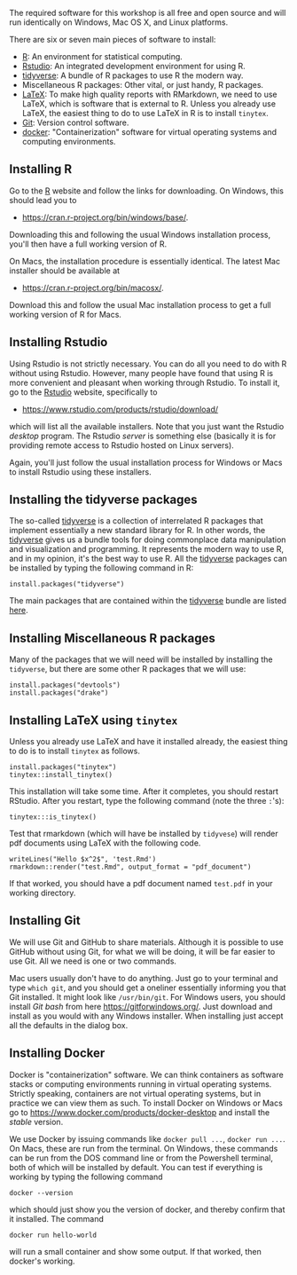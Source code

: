 The required software for this workshop is all free and open source
and will run identically on Windows, Mac OS X, and Linux platforms.

There are six or seven main pieces of software to install:

-   [R](https://www.r-project.org/): An environment for statistical
    computing.
-   [Rstudio](https://www.rstudio.com/): An integrated development
    environment for using R.
-   [tidyverse](https://www.tidyverse.org/): A bundle of R packages to
    use R the modern way.
-   Miscellaneous R packages: Other vital, or just handy, R packages.
-   [LaTeX](https://www.latex-project.org/): To make high quality reports with RMarkdown, we need to use LaTeX, which is software that is external to R. Unless you already use LaTeX, the easiest thing to do to use LaTeX in R is to install `tinytex`.
-   [Git](http://mc-stan.org/): Version control software.
-   [docker](https://github.com/paul-buerkner/brms): "Containerization" software for virtual operating systems and computing environments.

## Installing R

Go to the [R](https://www.r-project.org/) website and follow the links
for downloading. On Windows, this should lead you to

-   <https://cran.r-project.org/bin/windows/base/>.

Downloading this and following the usual Windows installation process,
you\'ll then have a full working version of R.

On Macs, the installation procedure is essentially identical. The latest
Mac installer should be available at

-   <https://cran.r-project.org/bin/macosx/>.

Download this and follow the usual Mac installation process to get a
full working version of R for Macs.

## Installing Rstudio

Using Rstudio is not strictly necessary. You can do all you need to do
with R without using Rstudio. However, many people have found that using
R is more convenient and pleasant when working through Rstudio. To
install it, go to the [Rstudio](https://www.rstudio.com/) website,
specifically to

-   <https://www.rstudio.com/products/rstudio/download/>

which will list all the available installers. Note that you just want
the Rstudio *desktop* program. The Rstudio *server* is something else
(basically it is for providing remote access to Rstudio hosted on Linux
servers).

Again, you\'ll just follow the usual installation process for Windows or
Macs to install Rstudio using these installers.

## Installing the tidyverse packages

The so-called [tidyverse](https://www.tidyverse.org/) is a collection of
interrelated R packages that implement essentially a new standard
library for R. In other words, the
[tidyverse](https://www.tidyverse.org/) gives us a bundle tools for
doing commonplace data manipulation and visualization and programming.
It represents the modern way to use R, and in my opinion, it\'s the best
way to use R. All the [tidyverse](https://www.tidyverse.org/) packages
can be installed by typing the following command in R:

``` {.R}
install.packages("tidyverse")
```

The main packages that are contained within the
[tidyverse](https://www.tidyverse.org/) bundle are listed
[here](https://www.tidyverse.org/packages/).

## Installing Miscellaneous R packages

Many of the packages that we will need will be installed by installing the `tidyverse`, but there are some other R packages that we will use: 
``` {.R}
install.packages("devtools")
install.packages("drake")
```

## Installing LaTeX using `tinytex`

Unless you already use LaTeX and have it installed already, the easiest thing to do is to install `tinytex` as follows.
``` {.R}
install.packages("tinytex")
tinytex::install_tinytex()
```
This installation will take some time. After it completes, you should restart RStudio.
After you restart, type the following command (note the three `:`'s):
```{.R}
tinytex:::is_tinytex()
```

Test that rmarkdown (which will have be installed by `tidyvese`) will render pdf documents using LaTeX with the following code.
```{.R}
writeLines("Hello $x^2$", 'test.Rmd')
rmarkdown::render("test.Rmd", output_format = "pdf_document")
```
If that worked, you should have a pdf document named `test.pdf` in your working directory. 

## Installing Git

We will use Git and GitHub to share materials. Although it is possible to use GitHub without using Git, for what we will be doing, it will be far easier to use Git. All we need is one or two commands. 

Mac users usually don't have to do anything. Just go to your terminal and type `which git`, and you should get a oneliner essentially informing you that Git installed. It might look like `/usr/bin/git`. For Windows users, you should install *Git bash* from here https://gitforwindows.org/. Just download and install as you would with any Windows installer. When installing just accept all the defaults in the dialog box.

## Installing Docker

Docker is "containerization" software. We can think containers as software stacks or computing environments running in virtual operating systems. 
Strictly speaking, containers are not virtual operating systems, but in practice we can view them as such.
To install Docker on Windows or Macs go to https://www.docker.com/products/docker-desktop and install the *stable* version.

We use Docker by issuing commands like `docker pull ...`, `docker run ...`.
On Macs, these are run from the terminal.
On Windows, these commands can be run from the DOS command line or from the Powershell terminal, both of which will be installed by default.
You can test if everything is working by typing the following command
```
docker --version
```
which should just show you the version of docker, and thereby confirm that it installed.
The command
```
docker run hello-world
```
will run a small container and show some output. If that worked, then docker's working.
